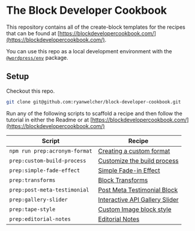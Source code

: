 # The Block Developer Cookbook

This repository contains all of the create-block templates for the recipes that can be found at [https://blockdevelopercookbook.com/](https://blockdevelopercookbook.com/).

You can use this repo as a local development environment with the [`@wordpress/env`](https://developer.wordpress.org/block-editor/reference-guides/packages/packages-env/) package.

## Setup

Checkout this repo.

```bash
git clone git@github.com:ryanwelcher/block-developer-cookbook.git
```

Run any of the following scripts to scaffold a recipe and then follow the tutorial in either the Readme or at [https://blockdevelopercookbook.com/](https://blockdevelopercookbook.com/)

| Script                        | Recipe                                                                                                       |
| ----------------------------- | ------------------------------------------------------------------------------------------------------------ |
| `npm run prep:acronym-format` | [Creating a custom format](https://blockdevelopercookbook.com/recipes/creating-a-custom-format/)             |
| `prep:custom-build-process`   | [Customize the build process](https://blockdevelopercookbook.com/recipes/customize-the-build-process/)       |
| `prep:simple-fade-effect`     | [Simple Fade-in Effect](https://blockdevelopercookbook.com/recipes/simple-fade-in-effect/)                   |
| `prep:transforms`             | [Block Transforms](https://blockdevelopercookbook.com/recipes/block-transforms/)                             |
| `prep:post-meta-testimonial`  | [Post Meta Testimonial Block](https://blockdevelopercookbook.com/recipes/post-meta-testimonial-block/)       |
| `prep:gallery-slider`         | [Interactive API Gallery Slider](https://blockdevelopercookbook.com/recipes/interactive-api-gallery-slider/) |
| `prep:tape-style`             | [Custom Image block style](https://blockdevelopercookbook.com/recipes/custom-image-block-style/)             |
| `prep:editorial-notes`        | [Editorial Notes](https://blockdevelopercookbook.com/recipes/editorial-notes/)                               |
